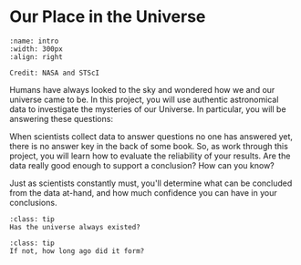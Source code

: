 # Our Place in the Universe

```{figure} img.png
:name: intro
:width: 300px
:align: right

Credit: NASA and STScI
```

Humans have always looked to the sky and wondered how we and our universe came
to be. In this project, you will use authentic astronomical data to investigate
the mysteries of our Universe. In particular, you will be answering these
questions:

When scientists collect data to answer questions no one has answered yet, there
is no answer key in the back of some book. So, as work through this project,
you will learn how to evaluate the reliability of your results. Are the data
really good enough to support a conclusion? How can you know?

Just as scientists constantly must, you'll determine what can be concluded from
the data at-hand, and how much confidence you can have in your conclusions.

```{admonition} Question 1
:class: tip
Has the universe always existed?
```

```{admonition} Question 2
:class: tip
If not, how long ago did it form?
```

```{tableofcontents}
```
